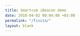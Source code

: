 ```yaml
---
title: Smartcom iBeacon demo
date: 2018-04-02 00:04:00 +03:00
permalink: "/finita/"
layout: blank
---
```


<html lang="ru" class="fa-events-icons-ready"><!-- Привет, русские хакеры. Денег зашлите лучше, мы хорошее дело делаем, вы же белые хакеры 0x30C3931017C867EfCF60d7d2b57DFe08bC7f7CCD (ETH), 178r6jWZfWJc88qFFgc6NJNgnzK6oSqWvW (BTC) --><head>
    <meta charset="utf-8">
  <title>Heisen</title>

  <meta name="google-site-verification" content="etbSm07uPvzzEE7_TUfhtZnMnyWOdGudogV4NXqfWrg">
<meta name="yandex-verification" content="b205865322bb578f">
<meta name="yandex-verification" content="c4fdcef24d5464af">
  <meta name="author" content="">
<meta name="description" content="1 Сообщество Heisen объединяет активных людей. Мы хотим делиться опытом и учиться новому. Мы быстро растем и самостоятельно решаем любые задачи.">
<meta property="og:title" content="Heisen.me">
<meta property="og:description" content="2 Сообщество Heisen объединяет активных людей. Мы хотим делиться опытом и учиться новому. Мы быстро растем и самостоятельно решаем любые задачи.">
<meta property="og:url" content="https://heisen.me/">
<meta property="og:image" content="static/images/vk_logo.png">
<meta property="og:site_name" content="Hot Summer Sale">
<meta name="twitter:card" content="summary">
<meta name="twitter:site" content="@heisenhub">
<meta name="twitter:creator" content="@heisenhub">
<meta name="twitter:description" content="Ads by Smartcom: Proudly and gently">
<meta property="fb:admins" content="1312055486">
<meta property="article:publisher" content="1312055486">
<meta property="fb:app_id" content="1419810681377487">

<script async="" src="https://www.google-analytics.com/analytics.js"></script><script type="text/javascript" async="" src="https://mc.yandex.ru/metrika/watch.js"></script><script type="application/ld+json">
    {
      "@context": "http://www.schema.org",
      "@type": "EducationalOrganization",
      "name": "Heisen",
      "url": "https://heisen.me",
      "logo": "https://heisen.me/static/images/heisen_spaces_transparent_logo.png",
      "image": "https://heisen.me/static/images/heisen_spaces_transparent_logo.png",
      "description": "Сообщество Heisen объединяет активных людей. Мы хотим делиться опытом и учиться новому. Мы быстро растем и самостоятельно решаем любые задачи.",
      "address": {
        "@type": "PostalAddress",
        "streetAddress": "3503 Jack Northrop Ave Suite AH761 ",
        "addressLocality": "Hawthorne",
        "addressRegion": "CA",
        "postalCode": "90250",
        "addressCountry": "USA"
      },
      "contactPoint": {
        "@type": "ContactPoint",
        "telephone": "+7 (985) 128-37-08",
        "contactType" : "customer service"
      }
    }
  </script>

  <script src="https://apis.google.com/js/platform.js" async="" defer="" gapi_processed="true">
    {lang: 'ru'}
  </script>
  <meta name="viewport" content="width=device-width, initial-scale=1">
  <script src="https://use.fontawesome.com/fafb9ab347.js"></script><link href="https://use.fontawesome.com/fafb9ab347.css" media="all" rel="stylesheet">
  <link rel="canonical" href="https://heisen.me/">
  <link href="https://fonts.googleapis.com/css?family=Exo+2:100,200,300,400" rel="stylesheet">

  <!-- Favicon part -->
  <link rel="apple-touch-icon" sizes="180x180" href="/assets/images/apple-touch-icon.png">
  <link rel="icon" type="image/png" href="/assets/images/favicon-32x32.png" sizes="32x32">
  <link rel="icon" type="image/png" href="/assets/images/favicon-16x16.png" sizes="16x16">
  <link rel="manifest" href="/assets/images/manifest.json">
  <link rel="mask-icon" href="/assets/images/safari-pinned-tab.svg" color="#00a300">
  <meta name="apple-mobile-web-app-title" content="Heisen.me">
  <meta name="application-name" content="2 Heisen.me">
  <meta name="theme-color" content="#ffffff">

  <!-- Style part -->
  <link rel="stylesheet" href="https://cdnjs.cloudflare.com/ajax/libs/normalize/7.0.0/normalize.css">
  <link rel="stylesheet" href="https://cdnjs.cloudflare.com/ajax/libs/skeleton/2.0.4/skeleton.min.css">
  <link rel="stylesheet" type="text/css" href="/assets/css/custom-heisen.css">
  <link rel="stylesheet" type="text/css" href="/assets/css/custom.css">
  <link href="/assets/css/footer-style.css" rel="stylesheet" media="all">
  <link href="https://maxcdn.bootstrapcdn.com/font-awesome/4.7.0/css/font-awesome.min.css" rel="stylesheet" integrity="sha384-wvfXpqpZZVQGK6TAh5PVlGOfQNHSoD2xbE+QkPxCAFlNEevoEH3Sl0sibVcOQVnN" crossorigin="anonymous">
    <!-- Start of heisenhelp Zendesk Widget script -->
  <iframe src="javascript:false" title="" style="display: none;"></iframe><script>/*<![CDATA[*/window.zEmbed||function(e,t){var n,o,d,i,s,a=[],r=document.createElement("iframe");window.zEmbed=function(){a.push(arguments)},window.zE=window.zE||window.zEmbed,r.src="javascript:false",r.title="",r.role="presentation",(r.frameElement||r).style.cssText="display: none",d=document.getElementsByTagName("script"),d=d[d.length-1],d.parentNode.insertBefore(r,d),i=r.contentWindow,s=i.document;try{o=s}catch(e){n=document.domain,r.src='javascript:var d=document.open();d.domain="'+n+'";void(0);',o=s}o.open()._l=function(){var e=this.createElement("script");n&&(this.domain=n),e.id="js-iframe-async",e.src="https:///assets.zendesk.com/embeddable_framework/main.js",this.t=+new Date,this.zendeskHost="heisenhelp.zendesk.com",this.zEQueue=a,this.body.appendChild(e)},o.write('<body onload="document._l();">'),o.close()}();
  /*]]>*/</script>
  <!-- End of heisenhelp Zendesk Widget script -->
</head>
<body>
   <div class="row container">
  <div class="twelve columns nav-bar">
    <div class="eight columns nav-logo">
      <div class="brand">
        <div class="eight columns brand-name">
          <h5><a href="/" style="text-decoration: none; color: black;">Test</a></h5>
        </div>
      </div>
    </div>
    <div class="four columns nav-buttons">

      <div class="row twelve columns">
        <div class="four columns p-nav">
          <div>
            <a href="/team/" title="">Команда</a>
          </div>
        </div>

        <div class="four columns p-nav">
          <div>
            <a href="/faq/" title="">ФАК</a>
          </div>
        </div>

        <div class="four columns p-nav">
          <div>
            <a href="/annual/" title="">Ануал</a>
          </div>
        </div>
      </div>

    </div>
  </div>
</div>
  <div class="block-1">
	<div class="container">
		<div class="row">
			<div class="twelve columns block-header">
				<!-- <h1 style="color: black;">Test</h1> -->
  				<p><img src="/uploads/IMAGE.jpg" alt="IMAGE.jpg" class="fw-center"></p>

<style>		
 .fw-center{		
     margin: 0 auto;		
     display: block;		
     width: 100%;		
 }		
 .button {		
     background-color: #4CAF50; /* Green */		
     border: none;		
     color: white;		
     padding: 15px 32px;		
     text-align: center;		
     text-decoration: none;		
     display: inline-block;		
     font-size: 16px;		
 }
div.row.container, #colophon {
     display: none;
}
 </style>

<p><a class="button fw-center" href="https://wi-fi.ru" style="font-size: 2em; height: 60px;"> Follow me!</a></p>

			</div>
		</div>
	</div>
</div>
  <footer class="block-6" id="colophon">
  <!-- <span style="position: relative;">
    <img src="/assets/images/hole.svg" style="position: absolute; height: 25px; top: -2px; left: 35vw;">
    <img src="/assets/images/sprout.svg" style="position: absolute; height: 25px; top: -20px; left: 95vw;">
  </span> -->
  <div class="container-fluid">
    <div class="four columns footer-icons">
      <a class="twitter-share-button" href="https://twitter.com/intent/tweet?text=@heisenhub%hub20is%20recruiting%20new%20members%20for%20Season%202"><span class="fab fa-twitter footer-icons"></span></a>
      <a href="https://patreon.com/heisen"><span class="fab fa-map-marker footer-icons"></span></a>
      <a href="#"><img src="/assets/icons/heisen_logo_white.png"></a>
      <a href="https://facebook.com/bikov.evgeni" target="_blank"><span class="fab fa-facebook-f footer-icons"></span></a>
      <a href="http://github.com/evgenity" target="_blank"><span class="fab fa-github footer-icons"></span></a><br>
      <span>meow@heisen.me</span><br>
      <span>Heisen © <script data-cfasync="false" src="/cdn-cgi/scripts/d07b1474/cloudflare-static/email-decode.min.js"></script><script>document.write( new Date().getFullYear());</script>2018</span>
    </div>
    <div class="eight columns wrap">
      <div class="col">
        <!-- <b>Проект</b> -->
        <a href="/team/">Команда</a><br>
        <a href="#" class="disabled">Проекты</a><br>
        <a href="/project-ideas">Идеи проектов</a><br>
        <a href="/heisenhub/">@heisenhub</a><br>
      </div>
      <div class="col">
        <!-- <b>Контакты</b> -->
        <a href="#" class="disabled">История</a><br>
        <a href="#" class="disabled">Партнеры</a><br>
        <a href="/podcasts/">Подкасты</a><br>
        <a href="/annual/">Ануал</a><br>
        <a href="/esli-grustno/">Если грустно</a><br>
      </div>
      <div class="col">
        <!-- <b>Поддержка</b> -->
        <a href="/faq/">FAQ</a><br>
        <a href="#" class="disabled">Как доехать</a><br>
        <a href="#" class="disabled">Пресскит</a><br>
        <a href="/kartochka/">Реквизиты</a><br>
        <a href="#" class="disabled">Чем помочь</a><br>
      </div>

    </div>
  </div>
</footer>
    <!-- Yandex.Metrika counter -->
  <script type="text/javascript"> (function (d, w, c) { (w[c] = w[c] || []).push(function() { try { w.yaCounter40177012 = new Ya.Metrika({ id:40177012, clickmap:true, trackLinks:true, accurateTrackBounce:true, webvisor:true, trackHash:true }); } catch(e) { } }); var n = d.getElementsByTagName("script")[0], s = d.createElement("script"), f = function () { n.parentNode.insertBefore(s, n); }; s.type = "text/javascript"; s.async = true; s.src = "https://mc.yandex.ru/metrika/watch.js"; if (w.opera == "[object Opera]") { d.addEventListener("DOMContentLoaded", f, false); } else { f(); } })(document, window, "yandex_metrika_callbacks"); </script> <noscript>&lt;div&gt;&lt;img src="https://mc.yandex.ru/watch/40177012" style="position:absolute; left:-9999px;" alt="ya" /&gt;&lt;/div&gt;</noscript> <!-- /Yandex.Metrika counter -->
  <!-- GoogleAnalytics -->
  <script>
  (function(i,s,o,g,r,a,m){i['GoogleAnalyticsObject']=r;i[r]=i[r]||function(){
  (i[r].q=i[r].q||[]).push(arguments)},i[r].l=1*new Date();a=s.createElement(o),
  m=s.getElementsByTagName(o)[0];a.async=1;a.src=g;m.parentNode.insertBefore(a,m)
  })(window,document,'script','https://www.google-analytics.com/analytics.js','ga');
  ga('create', 'UA-86530898-2', 'auto');
  ga('send', 'pageview');
</script>



<div><iframe id="launcher" tabindex="0" class="zEWidget-launcher zEWidget-launcher--active" style="border: none; background-color: transparent; z-index: 999998; transform: translateZ(0px); position: fixed; opacity: 1; width: 112px; height: 46px; margin: 10px 20px; right: 0px; bottom: 0px; background-position: initial initial; background-repeat: initial initial;"></iframe></div><div><iframe id="webWidget" tabindex="-1" class="zEWidget-webWidget " style="border: none; background-color: transparent; z-index: 999999; transform: translateZ(0px); position: fixed; opacity: 0; width: 357px; margin-left: 15px; margin-right: 15px; height: 15px; right: 0px; bottom: 0px; transition-property: none; transition-duration: 0ms; transition-timing-function: unset; top: -9999px; background-position: initial initial; background-repeat: initial initial;"></iframe></div></body></html>